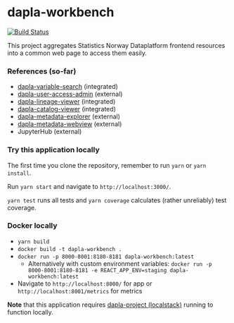 # dapla-workbench

[![Build Status](https://dev.azure.com/statisticsnorway/Dapla/_apis/build/status/statisticsnorway.dapla-workbench?branchName=master)](https://dev.azure.com/statisticsnorway/Dapla/_build/latest?definitionId=20&branchName=master)

This project aggregates Statistics Norway Dataplatform frontend resources into a common web page to access them easily.

### References (so-far)

* [dapla-variable-search](https://github.com/statisticsnorway/dapla-variable-search) (integrated)
* [dapla-user-access-admin](https://github.com/statisticsnorway/dapla-user-access-admin) (external)
* [dapla-lineage-viewer](https://github.com/statisticsnorway/dapla-lineage-viewer) (integrated)
* [dapla-catalog-viewer](https://github.com/statisticsnorway/dapla-catalog-viewer) (integrated)
* [dapla-metadata-explorer](https://github.com/statisticsnorway/dapla-metadata-explorer) (external)
* [dapla-metadata-webview](https://github.com/statisticsnorway/dapla-metadata-webview) (external)
* JupyterHub (external)

### Try this application locally

The first time you clone the repository, remember to run `yarn` or `yarn install`.

Run `yarn start` and navigate to `http://localhost:3000/`.

`yarn test` runs all tests and `yarn coverage` calculates (rather unreliably) test coverage.

### Docker locally

* `yarn build`
* `docker build -t dapla-workbench .`
* `docker run -p 8000-8001:8180-8181 dapla-workbench:latest`
    * Alternatively with custom environment
      variables: `docker run -p 8000-8001:8180-8181 -e REACT_APP_ENV=staging dapla-workbench:latest`
* Navigate to `http://localhost:8000/` for app or `http://localhost:8001/metrics` for metrics

**Note** that this application
requires [dapla-project (localstack)](https://github.com/statisticsnorway/dapla-project/blob/master/localstack/README.md)
running to function locally.
